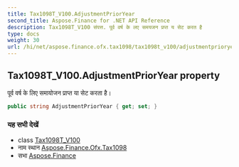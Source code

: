 ```yaml
---
title: Tax1098T_V100.AdjustmentPriorYear
second_title: Aspose.Finance for .NET API Reference
description: Tax1098T_V100 संपत्त. पूर्व वर्ष के लए समयजन प्रप्त य सेट करत है
type: docs
weight: 30
url: /hi/net/aspose.finance.ofx.tax1098/tax1098t_v100/adjustmentprioryear/
---
```

## Tax1098T_V100.AdjustmentPriorYear property

पूर्व वर्ष के लिए समायोजन प्राप्त या सेट करता है।

```csharp
public string AdjustmentPriorYear { get; set; }
```

### यह सभी देखें

* class [Tax1098T_V100](../)
* नाम स्थान [Aspose.Finance.Ofx.Tax1098](../../tax1098t_v100/)
* सभा [Aspose.Finance](../../../)


